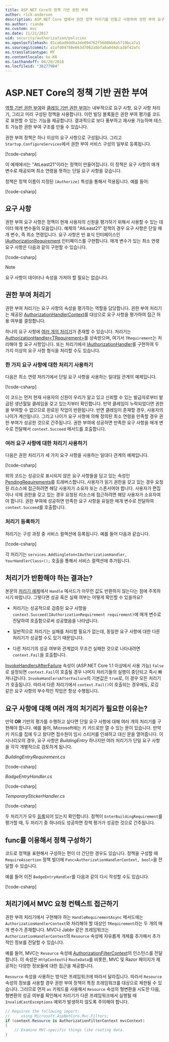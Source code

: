 ```yaml
---
title: ASP.NET Core의 정책 기반 권한 부여
author: rick-anderson
description: ASP.NET Core 앱에서 권한 정책 처리기를 만들고 사용하여 권한 부여 요구 사항을 적용하는 방법을 알아봅니다.
ms.author: riande
ms.custom: mvc
ms.date: 11/21/2017
uid: security/authorization/policies
ms.openlocfilehash: 81ca6ad9ddba3de094762f5608bb6a5719bca7a1
ms.sourcegitcommit: a1afd04758e663d7062a5bfa8a0d4dca38f42afc
ms.translationtype: MT
ms.contentlocale: ko-KR
ms.lasthandoff: 06/20/2018
ms.locfileid: "36277984"
---
```

# <a name="policy-based-authorization-in-aspnet-core"></a>ASP.NET Core의 정책 기반 권한 부여

[역할 기반 권한 부여](xref:security/authorization/roles)와 [클레임 기반 권한 부여](xref:security/authorization/claims)는 내부적으로 요구 사항, 요구 사항 처리기, 그리고 미리 구성된 정책을 사용합니다. 이런 빌딩 블록들은 권한 부여 평가를 코드로 표현할 수 있는 기능을 제공합니다. 결과적으로 보다 풍부하고 재사용 가능하며 테스트 가능한 권한 부여 구조를 만들 수 있습니다.

권한 부여 정책은 하나 이상의 요구 사항으로 구성됩니다. 그리고 `Startup.ConfigureServices`에서 권한 부여 서비스 구성의 일부로 등록됩니다.

[!code-csharp[](policies/samples/PoliciesAuthApp1/Startup.cs?range=40-41,50-55,63,72)]

이 예제에서는 "AtLeast21"이라는 정책이 만들어집니다. 이 정책은 요구 사항의 매개 변수로 제공되며 최소 연령을 뜻하는 단일 요구 사항을 갖습니다.

정책은 정책 이름이 지정된 `[Authorize]` 특성을 통해서 적용됩니다. 예를 들어:

[!code-csharp[](policies/samples/PoliciesAuthApp1/Controllers/AlcoholPurchaseController.cs?name=snippet_AlcoholPurchaseControllerClass&highlight=4)]

## <a name="requirements"></a>요구 사항

권한 부여 요구 사항은 정책이 현재 사용자의 신원을 평가하기 위해서 사용할 수 있는 데이터 매개 변수들의 모음입니다. 예제의 "AtLeast21" 정책의 경우 요구 사항은 단일 매개 변수, 즉 최소 연령입니다. 요구 사항은 빈 표식 인터페이스인 [IAuthorizationRequirement](/dotnet/api/microsoft.aspnetcore.authorization.iauthorizationrequirement) 인터페이스를 구현합니다. 매개 변수가 있는 최소 연령 요구 사항은 다음과 같이 구현할 수 있습니다.

[!code-csharp[](policies/samples/PoliciesAuthApp1/Services/Requirements/MinimumAgeRequirement.cs?name=snippet_MinimumAgeRequirementClass)]

> [!NOTE]
> 요구 사항이 데이터나 속성을 가져야 할 필요는 없습니다.

<a name="security-authorization-policies-based-authorization-handler"></a>

## <a name="authorization-handlers"></a>권한 부여 처리기

권한 부여 처리기는 요구 사항의 속성을 평가하는 역할을 담당합니다. 권한 부여 처리기는 제공된 [AuthorizationHandlerContext](/dotnet/api/microsoft.aspnetcore.authorization.authorizationhandlercontext)를 대상으로 요구 사항을 평가하여 접근 허용 여부를 결정합니다.

하나의 요구 사항에 [여러 개의 처리기](#security-authorization-policies-based-multiple-handlers)가 존재할 수 있습니다. 처리기는 [AuthorizationHandler\<TRequirement>](/dotnet/api/microsoft.aspnetcore.authorization.authorizationhandler-1)를 상속받으며, 여기서 `TRequirement`는 처리해야 할 요구 사항입니다. 또는 처리기에서 [IAuthorizationHandler](/dotnet/api/microsoft.aspnetcore.authorization.iauthorizationhandler)를 구현하여 두 가지 이상의 요구 사항 형식을 처리할 수도 있습니다.

### <a name="use-a-handler-for-one-requirement"></a>한 가지 요구 사항에 대한 처리기 사용하기

<a name="security-authorization-handler-example"></a>

다음은 최소 연령 처리기에서 단일 요구 사항을 사용하는 일대일 관계의 예제입니다.

[!code-csharp[](policies/samples/PoliciesAuthApp1/Services/Handlers/MinimumAgeHandler.cs?name=snippet_MinimumAgeHandlerClass)]

이 코드는 먼저 현재 사용자의 신원이 우리가 알고 있고 신뢰할 수 있는 발급자로부터 발급된 생년월일 클레임을 갖고 있는지부터 확인합니다. 만약 클레임이 누락되었다면 권한을 부여할 수 없으므로 완료된 작업이 반환됩니다. 반면 클레임이 존재할 경우, 사용자의 나이가 계산됩니다. 그리고 나이가 요구 사항에 의해 정의된 최소 연령을 만족할 경우 권한 부여가 성공한 것으로 간주됩니다. 권한 부여에 성공하면 만족한 요구 사항을 매개 변수로 전달해서 `context.Succeed` 메서드를 호출합니다.

### <a name="use-a-handler-for-multiple-requirements"></a>여러 요구 사항에 대한 처리기 사용하기

다음은 권한 처리기가 세 가지 요구 사항을 사용하는 일대다 관계의 예제입니다.

[!code-csharp[](policies/samples/PoliciesAuthApp1/Services/Handlers/PermissionHandler.cs?name=snippet_PermissionHandlerClass)]

위의 코드는 성공으로 표시되지 않은 요구 사항들을 담고 있는 속성인 [PendingRequirements](/dotnet/api/microsoft.aspnetcore.authorization.authorizationhandlercontext.pendingrequirements#Microsoft_AspNetCore_Authorization_AuthorizationHandlerContext_PendingRequirements)를 트래버스합니다. 사용자가 읽기 권한을 갖고 있는 경우 요청된 리소스에 접근하려면 해당 사용자가 소유자 또는 스폰서여야 합니다. 사용자가 편집이나 삭제 권한을 갖고 있는 경우 요청된 리소스에 접근하려면 해당 사용자가 소유자여야 합니다. 권한 부여에 성공하면 만족한 요구 사항을 유일한 매개 변수로 전달하여 `context.Succeed`를 호출합니다.

<a name="security-authorization-policies-based-handler-registration"></a>

### <a name="handler-registration"></a>처리기 등록하기

처리기는 구성 과정 중 서비스 컬렉션에 등록됩니다. 예를 들어 다음과 같습니다.

[!code-csharp[](policies/samples/PoliciesAuthApp1/Startup.cs?range=40-41,50-55,63-65,72)]

각 처리기는 `services.AddSingleton<IAuthorizationHandler, YourHandlerClass>();` 호출을 통해서 서비스 컬렉션에 추가됩니다.

## <a name="what-should-a-handler-return"></a>처리기가 반환해야 하는 결과는?

본문의 [처리기 예제](#security-authorization-handler-example)에서 `Handle` 메서드가 아무런 값도 반환하지 않는다는 점에 주목하시기 바랍니다. 그렇다면 성공 혹은 실패 여부는 어떻게 확인할 수 있을까요?

* 처리기는 성공적으로 검증된 요구 사항을 `context.Succeed(IAuthorizationRequirement requirement)`에 매개 변수로 전달하여 호출함으로써 성공했음을 나타냅니다.

* 일반적으로 처리기는 실패를 처리할 필요가 없는데, 동일한 요구 사항에 대한 다른 처리기가 성공할 수도 있기 때문입니다.

* 다른 처리기의 성공 여부와 관계없이 무조건 실패한 것으로 나타내려면 `context.Fail`을 호출합니다.

[InvokeHandlersAfterFailure](/dotnet/api/microsoft.aspnetcore.authorization.authorizationoptions.invokehandlersafterfailure#Microsoft_AspNetCore_Authorization_AuthorizationOptions_InvokeHandlersAfterFailure) 속성이 (ASP.NET Core 1.1 이상에서 사용 가능) `false`로 설정되면 `context.Fail`이 호출될 경우 나머지 처리기들의 실행이 중단되고 즉시 빠져나갑니다. `InvokeHandlersAfterFailure`의 기본값은 `true`로, 이 경우 모든 처리기가 호출됩니다. 따라서 다른 처리기에서 `context.Fail()`이 호출되는 경우에도, 로깅 같은 요구 사항의 부수적인 작업은 항상 수행됩니다.

<a name="security-authorization-policies-based-multiple-handlers"></a>

## <a name="why-would-i-want-multiple-handlers-for-a-requirement"></a>요구 사항에 대해 여러 개의 처기리가 필요한 이유는?

만약 **OR** 기반의 평가를 수행하고 싶다면 단일 요구 사항에 대해 여러 개의 처리기를 구현해야 합니다. 예를 들어, Microsoft에는 키 카드로만 열 수 있는 문이 있습니다. 만약 키 카드를 집에 두고 왔다면 접수원이 임시 스티커를 인쇄하고 대신 문을 열어줍니다. 이 시나리오의 경우, 요구 사항은 *BuildingEntry* 하나지만 여러 처리기가 단일 요구 사항을 각각 개별적으로 검토하게 됩니다.

*BuildingEntryRequirement.cs*

[!code-csharp[](policies/samples/PoliciesAuthApp1/Services/Requirements/BuildingEntryRequirement.cs?name=snippet_BuildingEntryRequirementClass)]

*BadgeEntryHandler.cs*

[!code-csharp[](policies/samples/PoliciesAuthApp1/Services/Handlers/BadgeEntryHandler.cs?name=snippet_BadgeEntryHandlerClass)]

*TemporaryStickerHandler.cs*

[!code-csharp[](policies/samples/PoliciesAuthApp1/Services/Handlers/TemporaryStickerHandler.cs?name=snippet_TemporaryStickerHandlerClass)]

두 처리기가 모두 [등록](xref:security/authorization/policies#security-authorization-policies-based-handler-registration)되어 있는지 확인합니다. 정책이 `EnterBuildingRequirement`를 평가할 때, 두 처리기 중 하나라도 성공하면 정책 평가가 성공한 것으로 간주됩니다.

## <a name="using-a-func-to-fulfill-a-policy"></a>func를 이용해서 정책 구성하기

코드로 정책을 표현해서 구성하는 편이 더 간단한 경우도 있습니다. 정책을 구성할 때 `RequireAssertion` 정책 빌더에 `Func<AuthorizationHandlerContext, bool>`을 전달할 수 있습니다.

예를 들어 이전 `BadgeEntryHandler`를 다음과 같이 다시 작성할 수도 있습니다.

[!code-csharp[](policies/samples/PoliciesAuthApp1/Startup.cs?range=52-53,57-63)]

## <a name="accessing-mvc-request-context-in-handlers"></a>처리기에서 MVC 요청 컨텍스트 접근하기

권한 부여 처리기에서 구현해야 하는 `HandleRequirementAsync` 메서드에는 `AuthorizationHandlerContext`와 처리해야 할 대상인 `TRequirement`라는 두 개의 매개 변수가 존재합니다. MVC나 Jabbr 같은 프레임워크는 `AuthorizationHandlerContext`의 `Resource` 속성에 자유롭게 개체를 추가해서 추가적인 정보를 전달할 수 있습니다.

예를 들어, MVC는 `Resource` 속성에 [AuthorizationFilterContext](/dotnet/api/?term=AuthorizationFilterContext)의 인스턴스를 전달합니다. 이 속성은 `HttpContext`나 `RouteData`를 비롯한, MVC 및 Razor 페이지가 제공하는 다양한 정보들에 대한 접근을 제공합니다.

`Resource` 속성을 사용하는 방식은 프레임워크에 따라서 달라집니다. 따라서 `Resource` 속성의 정보를 사용할 경우 권한 부여 정책이 특정 프레임워크를 대상으로 제한될 수 있습니다. 그러므로 먼저 `as` 키워드를 사용해서 `Resource` 속성의 형변환을 시도한 다음, 형변환의 성공 여부를 확인해서 처리기가 다른 프레임워크에서 실행될 때 `InvalidCastExceptions` 예외가 발생하지 않도록 주의해야 합니다.

```csharp
// Requires the following import:
//     using Microsoft.AspNetCore.Mvc.Filters;
if (context.Resource is AuthorizationFilterContext mvcContext)
{
    // Examine MVC-specific things like routing data.
}
```
